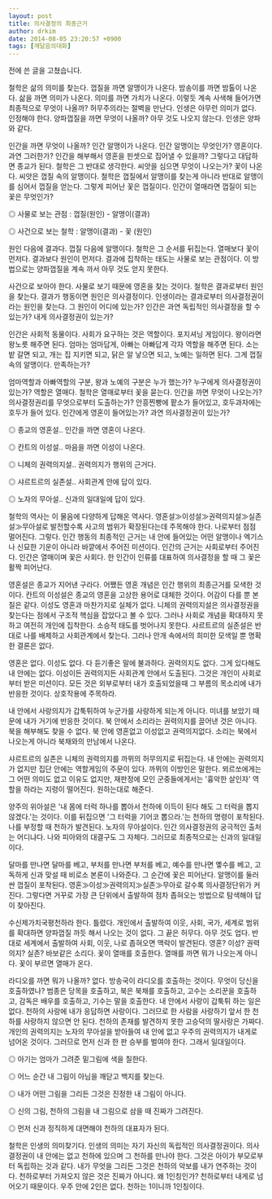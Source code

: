 ```yaml
---
layout: post
title: 의사결정의 최종근거
author: drkim
date: 2014-08-05 23:20:57 +0900
tags: [깨달음의대화]
---
```

전에 쓴 글을 고쳤습니다.

  


철학은 삶의 의미를 찾는다. 껍질을 까면 알맹이가 나온다. 밤송이를 까면 밤톨이 나온다. 삶을 까면 의미가 나온다. 의미를 까면 가치가 나온다. 이렇듯 계속 사색해 들어가면 최종적으로 무엇이 나올까? 허무주의라는 절벽을 만난다. 인생은 아무런 의미가 없다. 인정해야 한다. 양파껍질을 까면 무엇이 나올까? 아무 것도 나오지 않는다. 인생은 양파와 같다.

  


인간을 까면 무엇이 나올까? 인간 알맹이가 나온다. 인간 알맹이는 무엇인가? 영혼이다. 과연 그러한가? 인간을 해부해서 영혼을 핀셋으로 집어낼 수 있을까? 그렇다고 대답하면 종교가 된다. 철학은 그 반대로 생각한다. 씨앗을 심으면 무엇이 나오는가? 꽃이 나온다. 씨앗은 껍질 속의 알맹이다. 철학은 껍질에서 알맹이를 찾는게 아니라 반대로 알맹이를 심어서 껍질을 얻는다. 그렇게 피어난 꽃은 껍질이다. 인간이 열매라면 껍질이 되는 꽃은 무엇인가?

  


◎ 사물로 보는 관점 : 껍질(원인) - 알맹이(결과)  
      
◎ 사건으로 보는 철학 : 알맹이(결과) - 꽃 (원인) 

  


원인 다음에 결과다. 껍질 다음에 알맹이다. 철학은 그 순서를 뒤집는다. 열매보다 꽃이 먼저다. 결과보다 원인이 먼저다. 결과에 집착하는 태도는 사물로 보는 관점이다. 이 방법으로는 양파껍질을 계속 까서 아무 것도 얻지 못한다. 

  


사건으로 보아야 한다. 사물로 보기 때문에 영혼을 찾는 것이다. 철학은 결과로부터 원인을 찾는다. 결과가 행동이면 원인은 의사결정이다. 인생이라는 결과로부터 의사결정권이라는 원인을 찾는다. 그 원인이 어디에 있는가? 인간은 과연 독립적인 의사결정을 할 수 있는가? 내게 의사결정권이 있는가? 

  


인간은 사회적 동물이다. 사회가 요구하는 것은 역할이다. 포지셔닝 게임이다. 왕이라면 왕노릇 해주면 된다. 엄마는 엄마답게, 아빠는 아빠답게 각자 역할을 해주면 된다. 소는 밭 갈면 되고, 개는 집 지키면 되고, 닭은 알 낳으면 되고, 노예는 일하면 된다. 그게 껍질 속의 알맹이다. 만족하는가? 

  


엄마역할과 아빠역할의 구분, 왕과 노예의 구분은 누가 했는가? 누구에게 의사결정권이 있는가? 역할은 열매다. 철학은 열매로부터 꽃을 묻는다. 인간을 까면 무엇이 나오는가? 의사결정권리를 무엇으로부터 도출하는가? 안흥찐빵에 팥소가 들어있고, 호두과자에는 호두가 들어 있다. 인간에게 영혼이 들어있는가? 과연 의사결정권이 있는가?

  


◎ 종교의 영혼설.. 인간을 까면 영혼이 나온다.  
      
◎ 칸트의 이성설.. 마음을 까면 이성이 나온다.  
      
◎ 니체의 권력의지설.. 권력의지가 행위의 근거다.  
      
◎ 샤르트르의 실존설.. 사회관계 안에 답이 있다.   
      
◎ 노자의 무아설.. 신과의 일대일에 답이 있다. 

  


철학의 역사는 이 물음에 다양하게 답해온 역사다. 영혼설≫이성설≫권력의지설≫실존설≫무아설로 발전할수록 사고의 범위가 확장된다는데 주목해야 한다. 나로부터 점점 멀어진다. 그렇다. 인간 행동의 최종적인 근거는 내 안에 들어있는 어떤 알맹이나 엑기스나 신묘한 기운이 아니라 바깥에서 주어진 미션이다. 인간의 근거는 사회로부터 주어진다. 인간은 열매이며 꽃은 사회다. 한 인간이 인류를 대표하여 의사결정을 할 때 그 꽃은 활짝 피어난다. 

  


영혼설은 종교가 지어낸 구라다. 어쨌든 영혼 개념은 인간 행위의 최종근거를 모색한 것이다. 칸트의 이성설은 종교의 영혼을 고상한 용어로 대체한 것이다. 어감이 다를 뿐 본질은 같다. 이성도 영혼과 마찬가지로 실체가 없다. 니체의 권력의지설은 의사결정권을 찾는다는 점에서 구조적 핵심을 잡았다고 볼 수 있다. 그러나 사회로 개념을 확대하지 못하고 여전히 개인에 집착한다. 소승적 태도를 벗어나지 못한다. 샤르트르의 실존설은 반대로 나를 배제하고 사회관계에서 찾는다. 그러나 안개 속에서의 희미한 모색일 뿐 명확한 결론은 없다. 

  


영혼은 없다. 이성도 없다. 다 듣기좋은 말에 불과하다. 권력의지도 없다. 그게 있다해도 내 안에는 없다. 이성이든 권력의지든 사회관계 안에서 도출된다. 그것은 개인이 사회로부터 받은 미션이다. 모든 것은 외부로부터 내가 호출되었을때 그 부름의 목소리에 내가 반응한 것이다. 상호작용에 주목하라.

  


내 안에서 사랑의지가 갑툭튀하여 누군가를 사랑하게 되는게 아니다. 미녀를 보았기 때문에 내가 거기에 반응한 것이다. 북 안에서 소리라는 권력의지를 끌어낸 것은 아니다. 북을 해부해도 찾을 수 없다. 북 안에 영혼없고 이성없고 권력의지없다. 소리는 북에서 나오는게 아니라 북채와의 만남에서 나온다. 

  


샤르트르의 실존은 니체의 권력의지를 까뮈의 허무의지로 뒤집는다. 내 안에는 권력의지가 없지만 집단 안에는 역할게임의 주문이 있다. 까뮈의 이방인은 말한다. 뫼르쏘에게는 그 어떤 의미도 없고 이유도 없지만, 재판정에 모인 군중들에게서는 '흉악한 살인자' 역할을 하라는 지령이 떨어진다. 원하는대로 해준다. 

  


양주의 위아설은 '내 몸에 터럭 하나를 뽑아서 천하에 이득이 된다 해도 그 터럭을 뽑지 않겠다.'는 것이다. 이를 뒤집으면 '그 터럭을 기어코 뽑으라.'는 천하의 명령이 포착된다. 나를 부정할 때 천하가 발견된다. 노자의 무아설이다. 인간 의사결정권의 궁극적인 출처는 어디냐다. 나와 피아와의 대결구도 그 자체다. 그러므로 최종적으로는 신과의 일대일이다.

  


달마를 만나면 달마를 베고, 부처를 만나면 부처를 베고, 예수를 만나면 옣수를 베고, 고독하게 신과 맞설 때 비로소 본론이 나와준다. 그 순간에 꽃은 피어난다. 알맹이를 둘러싼 껍질이 포착된다. 영혼≫이성≫권력의지≫실존≫무아로 갈수록 의사결정단위가 커진다. 그렇다면 거꾸로 가장 큰 단위에서 출발하여 점차 좁혀오는 방법으로 탐색해야 답이 찾아진다. 

  


수신제가치국평천하라 한다. 틀렸다. 개인에서 출발하여 이웃, 사회, 국가, 세계로 범위를 확대하면 양파껍질 까듯 해서 나오는 것이 없다. 그 끝은 허무다. 아무 것도 업다. 반대로 세계에서 출발하여 사회, 이웃, 나로 좁혀오면 맥락이 발견된다. 영혼? 이성? 권력의지? 실존? 바보같은 소리다. 꽃이 열매를 호출한다. 열매를 까면 뭐가 나오는게 아니다. 꽃이 부르면 열매가 온다. 

  


라디오를 까면 뭐가 나올까? 없다. 방송국이 라디오를 호출하는 것이다. 무엇이 당신을 호출하였나? 범종은 당목을 호출하고, 북은 북채를 호출하고, 고수는 소리꾼을 호출하고, 감독은 배우를 호출하고, 기수는 말을 호출한다. 내 안에서 사랑이 갑툭튀 하는 일은 없다. 천하의 사랑에 내가 응답하면 사랑이다. 그러므로 한 사람을 사랑하기 앞서 한 천하를 사랑하지 않으면 안 된다. 천하의 존재를 발견하지 못한 고승덕의 딸사랑은 가짜다. 개인의 권력의지는 노자의 무아설을 받아들여 내 안에 없고 우주의 권력의지가 내게로 넘어온 것이다. 그러므로 먼저 신과 한 판 승부를 벌여야 한다. 그래서 일대일이다. 

  


◎ 아기는 엄마가 그려준 밑그림에 색을 칠한다.  
      
◎ 어느 순간 내 그림이 아님을 깨닫고 백지를 찾는다.  
      
◎ 내가 어떤 그림을 그리든 그것은 진정한 내 그림이 아니다.  
      
◎ 신의 그림, 천하의 그림을 내 그림으로 삼을 때 진짜가 그려진다.   
      
◎ 먼저 신과 정직하게 대면해야 천하의 대표자가 된다. 

  


철학은 인생의 의미찾기다. 인생의 의미는 자기 자신의 독립적인 의사결정권이다. 의사결정권이 내 안에는 없고 천하에 있으며 그 천하를 만나야 한다. 그것은 아이가 부모로부터 독립하는 것과 같다. 내가 무엇을 그리든 그것은 천하의 악보를 내가 연주하는 것이다. 천하로부터 가져오지 않은 것은 진짜가 아니다. 왜 1인칭인가? 천하로부터 내게로 넘어오기 때문이다. 우주 안에 2인은 없다. 천하는 1이니까 1인칭이다.